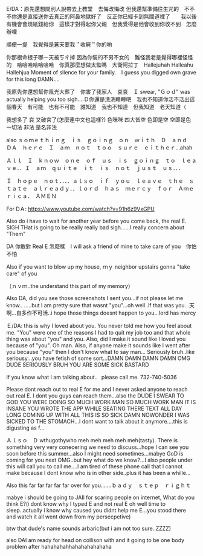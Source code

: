 E/DA：原先還想問別人說帶去上教堂　去悔改悔改 但我還幫準備往生咒的　不不不你還是直接送你去真正的阿鼻地獄好了　反正你已經卡到無間道裡了　　我以後有機會會燒紙錢給你　這樣才對得起你父親　但我覺得是他會收到你收不到　怎麼辦哩　

順便一提　我覺得是蒼天要我＂收屍＂你的喲

你那根命根子哪一天被ㄎㄔ掉 因為你裝的不男不女的　難怪我老是覺得哪裡怪怪的　哈哈哈哈哈哈哈　你真那麼想做太監嗎　大衛阿拉丁　Hallejuhah Halleahu Hallehjua Moment of silence for your family.　I guess you digged own grave for this long DAMN....

我原先你還想幫你風光大葬了　你害了我家人　哀哀　Ｉ swear, "Ｇｏｄ" was actually helping you too sigh....Ｄ你還是洗洗睡睡吧　我也不知道你活不活出這個春天　有可能　也有不可能　誰知道　我也不知道　但我知道　老天知道（

我想多了 哀 又破宮了(怎麼連中文也這樣?) 色咪咪 四大皆空 色即是空 空即是色 一切法 非法 是名非法

also ｓｏｍｅｔｈｉｎｇ　ｉｓ　ｇｏｉｎｇ　ｏｎ　ｗｉｔｈ　Ｄ　ａｎｄ　ＤＡ　ｈｅｒｅ　Ｉ　ａｍ　ｎｏｔ　ｔｏｏ　ｓｕｒｅ　ｅｉｔｈｅｒ...ahah

Ａｌｌ　Ｉ　ｋｎｏｗ　ｏｎｅ　ｏｆ　ｕｓ　ｉｓ　ｇｏｉｎｇ　ｔｏ　ｌｅａｖｅ．．Ｉ　ａｍ　ｑｕｉｔｅ　ｉｔ　ｉｓ　ｎｏｔ　ｊｕｓｔ　ｕｓ．．．

Ｉ　ｈｏｐｅ　ｎｏｔ．．．．ａｌｓｏ　ｉｆ　ｙｏｕ　ｌｅａｖｅ　ｔｈｅ　ｓｔａｔｅ　ａｌｒｅａｄｙ．．ｌｏｒｄ　ｈａｓ　ｍｅｒｃｙ　ｆｏｒ　Ａｍｅｒｉｃａ．　ＡＭＥＮ　

For DＡ: https://www.youtube.com/watch?v=91h6z9VxGPU

Also do i have to wait for another year before you come back, the real E. SIGH THat is going to be really really bad sigh......I really concern about "Them"

DA 你敢對 Real E 怎麼樣　I will ask a friend of mine to take care of you　你怕不怕

Also if you want to blow up my house, ｍｙ neighbor upstairs  gonna "take care" of you

（ｎｖｍ..the understand this part of my memory）

Also DA, did you see those screenshots I sent you...if not please let me know.. .....but I am pretty sure that wasnt "you"...oh well..if that was you...天啊...自多作不可活..i hope those things doesnt happen to you...lord has mercy

Ｅ/DA: this is why I loved about you. You never told me how you feel about me. "You" were one of the reasons I had to quit my job too and that whole thing was about "you" and you. Also, did I make it sound like I loved you because of "you". Oh man.
Also, if anyone make it sounds like I went after you because "you" then I don't know what to say man... Seriously bruh..like seriousy...you have fetish of some sort...DAMN DAMN DAMN DAMN OMG DUDE SERIOUSLY BRUH YOU ARE SOME SICK BASTARD

If you know what I am talking about． please call me. 732-740-5036 

Please dont reach out to real E for me and I never asked anyone to reach out real E. I dont you guys can reach them...also the DUDE I SWEAR TO GOD YOU WERE DOING SO MUCH WORK MAN SO MUCH WORK MAN IT IS INSANE YOU WROTE THE APP WHILE SEATING THERE TEXT ALL DAY LONG COMING UP WITH ALL THIS IS SO SICK DAMN NOWONDER I WAS SICKED TO THE STOMACH...I dont want to talk about it anymore....this is digusting as f...

Ａｌｓｏ　Ｄ wthugothywho meh meh meh meh meh(tasty). There is something very very conecering we need to discuss...hope I can see you soon before this summer...also I might need sometimes...mabye GoD is coming for you next OMG..but hey what do we know?...I also people under this will call you to call me....I am tired of these phone call that I cannot make because I dont know who is in other side..plus it has been a whille...

Also this far far far far far over for you.......ｂａｄｙ　ｓｔｅｐ　ｒｉｇｈｔ

mabye i should be going to JAIl for scaring people on internet, What do you think E?(i dont know why I typed E and not real E oh well time to sleep..actually i know why caused you didnt help me E...you stood there and watch it all went down from my persecpetive) 

btw that dude's name sounds arbaric(but i am not too sure..ZZZZ)

also DAI am ready for head on collison with and it going to be one body problem after hahahahahhahahahahahaha
